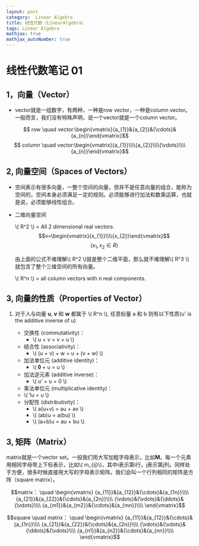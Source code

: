 ```yaml
---
layout: post
category:  Linear Algebra
title: 线性代数（LinearAlgebra）
tags: Linear Algebra
mathjax: true
mathjax_autoNumber: true
---
```

<script type="text/javascript" src="http://cdn.mathjax.org/mathjax/latest/MathJax.js?config=default"></script>

# **线性代数笔记 01** #

## 1，向量（Vector）

- vector就是一组数字，有两种，一种是row vector，一种是column vector。一般而言，我们没有特殊声明，说一个vector就是一个column vector。

$$ row \quad vector:\begin{vmatrix}{a_{1}}&{a_{2}}&{\cdots}&{a_{n}}\end{vmatrix}$$
$$ column \quad vector:\begin{vmatrix}{a_{1}}\\\\{a_{2}}\\\\{\vdots}\\\\{a_{n}}\end{vmatrix}$$

## 2, 向量空间（Spaces of Vectors）

- 空间表示有很多向量，一整个空间的向量，但并不是任意向量的组合，能称为空间的，空间本身必须满足一定的规则。必须能够进行加法和数乘运算，也就是说，必须能够线性组合。

- 二维向量空间

    \\( R^2 \\) = All 2 dimensional real vectors.
    $$v=\begin{vmatrix}{x_{1}}\\\\{x_{2}}\end{vmatrix}$$
    $$ (x_1 , x_2\in R) $$

    由上面的公式不难理解\\( R^2 \\)就是整个二维平面，那么就不难理解\\( R^3 \\)就包含了整个三维空间的所有向量。

    \\( R^n \\) = all column vectors with n real components.

## 3, 向量的性质（Properties of Vector）

1. 对于人与向量 **u**, **v** 和 **w** 都属于 \\( R^n \\), 任意标量 a
和 b 则有以下性质(u’ is the additive inverse of u)

    - 交换性 (commutativity)：
        + \\( u + v = v + u \\)
    - 结合性 (associativity)：
        + \\( (u + v) + w = u + (v + w) \\)
    - 加法单位元 (additive identity)：
        + \\( 𝟎 + u = u \\)
    - 加法逆元素 (additive inverse)：
        + \\( u’ + u = 0 \\)
    - 乘法单位元 (multiplicative identity)：
     + \\( 1u = u \\)
    - 分配性 (distributivity)：
        + \\( a(u+v) = au + av \\)
        + \\( (ab)u = a(bu) \\)
        + \\( (a+b)u = au + bu \\)

## 3, 矩阵（Matrix）

matrix就是一个vector set。一般我们用大写加粗字母表示，比如**M**。每一个元素用相同字母带上下标表示，比如\\( m_{ij}\\)，其中i表示第i行，j表示第j列。同样处于方便，很多时候直接用大写的字母表示矩阵。我们会叫一个行列相同的矩阵是方阵（square matrix）。



$$matrix： \quad \begin{vmatrix}
{a_{11}}&{a_{12}}&{\cdots}&{a_{1n}}\\\\
{a_{21}}&{a_{22}}&{\cdots}&{a_{2n}}\\\\
{\vdots}&{\vdots}&{\ddots}&{\vdots}\\\\
{a_{m1}}&{a_{m2}}&{\cdots}&{a_{mn}}\\\\
\end{vmatrix}$$

$$square \quad matrix： \quad \begin{vmatrix}
{a_{11}}&{a_{12}}&{\cdots}&{a_{1n}}\\\\
{a_{21}}&{a_{22}}&{\cdots}&{a_{2n}}\\\\
{\vdots}&{\vdots}&{\ddots}&{\vdots}\\\\
{a_{n1}}&{a_{n2}}&{\cdots}&{a_{nn}}\\\\
\end{vmatrix}$$

